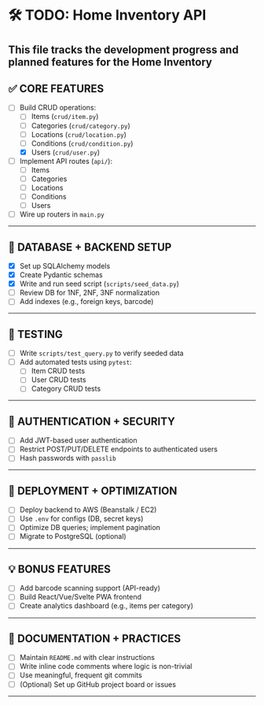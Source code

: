 # 🛠 TODO: Home Inventory API

This file tracks the development progress and planned features for the Home Inventory 
---

## ✅ CORE FEATURES

- [ ] Build CRUD operations:
  - [ ] Items (`crud/item.py`)
  - [ ] Categories (`crud/category.py`)
  - [ ] Locations (`crud/location.py`)
  - [ ] Conditions (`crud/condition.py`)
  - [x] Users (`crud/user.py`)

- [ ] Implement API routes (`api/`):
  - [ ] Items
  - [ ] Categories
  - [ ] Locations
  - [ ] Conditions
  - [ ] Users

- [ ] Wire up routers in `main.py`

---

## 💾 DATABASE + BACKEND SETUP

- [x] Set up SQLAlchemy models
- [x] Create Pydantic schemas
- [x] Write and run seed script (`scripts/seed_data.py`)
- [ ] Review DB for 1NF, 2NF, 3NF normalization
- [ ] Add indexes (e.g., foreign keys, barcode)

---

## 🧪 TESTING

- [ ] Write `scripts/test_query.py` to verify seeded data
- [ ] Add automated tests using `pytest`:
  - [ ] Item CRUD tests
  - [ ] User CRUD tests
  - [ ] Category CRUD tests

---

## 🔐 AUTHENTICATION + SECURITY

- [ ] Add JWT-based user authentication
- [ ] Restrict POST/PUT/DELETE endpoints to authenticated users
- [ ] Hash passwords with `passlib`

---

## 🚀 DEPLOYMENT + OPTIMIZATION

- [ ] Deploy backend to AWS (Beanstalk / EC2)
- [ ] Use `.env` for configs (DB, secret keys)
- [ ] Optimize DB queries; implement pagination
- [ ] Migrate to PostgreSQL (optional)

---

## 💡 BONUS FEATURES

- [ ] Add barcode scanning support (API-ready)
- [ ] Build React/Vue/Svelte PWA frontend
- [ ] Create analytics dashboard (e.g., items per category)

---

## 📝 DOCUMENTATION + PRACTICES

- [ ] Maintain `README.md` with clear instructions
- [ ] Write inline code comments where logic is non-trivial
- [ ] Use meaningful, frequent git commits
- [ ] (Optional) Set up GitHub project board or issues

---

